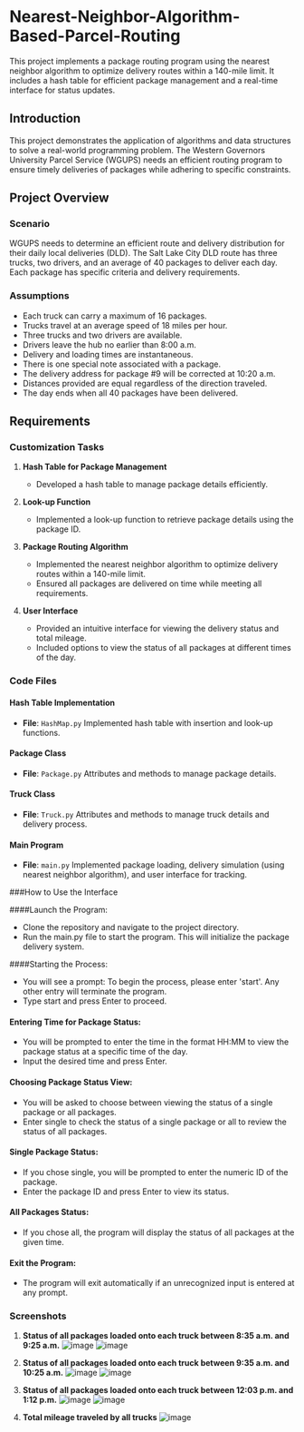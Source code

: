 # Nearest-Neighbor-Algorithm-Based-Parcel-Routing

This project implements a package routing program using the nearest neighbor algorithm to optimize delivery routes within a 140-mile limit. It includes a hash table for efficient package management and a real-time interface for status updates.

## Introduction

This project demonstrates the application of algorithms and data structures to solve a real-world programming problem. The Western Governors University Parcel Service (WGUPS) needs an efficient routing program to ensure timely deliveries of packages while adhering to specific constraints.

## Project Overview

### Scenario

WGUPS needs to determine an efficient route and delivery distribution for their daily local deliveries (DLD). The Salt Lake City DLD route has three trucks, two drivers, and an average of 40 packages to deliver each day. Each package has specific criteria and delivery requirements.

### Assumptions

- Each truck can carry a maximum of 16 packages.
- Trucks travel at an average speed of 18 miles per hour.
- Three trucks and two drivers are available.
- Drivers leave the hub no earlier than 8:00 a.m.
- Delivery and loading times are instantaneous.
- There is one special note associated with a package.
- The delivery address for package #9 will be corrected at 10:20 a.m.
- Distances provided are equal regardless of the direction traveled.
- The day ends when all 40 packages have been delivered.

## Requirements

### Customization Tasks

1. **Hash Table for Package Management**
   - Developed a hash table to manage package details efficiently.

2. **Look-up Function**
   - Implemented a look-up function to retrieve package details using the package ID.

3. **Package Routing Algorithm**
   - Implemented the nearest neighbor algorithm to optimize delivery routes within a 140-mile limit.
   - Ensured all packages are delivered on time while meeting all requirements.

4. **User Interface**
   - Provided an intuitive interface for viewing the delivery status and total mileage.
   - Included options to view the status of all packages at different times of the day.

### Code Files

#### Hash Table Implementation
- **File**: `HashMap.py`
Implemented hash table with insertion and look-up functions.

#### Package Class
- **File**: `Package.py`
Attributes and methods to manage package details.

#### Truck Class
- **File**: `Truck.py`
Attributes and methods to manage truck details and delivery process.

#### Main Program
- **File**: `main.py`
Implemented package loading, delivery simulation (using nearest neighbor algorithm), and user interface for tracking.

###How to Use the Interface

####Launch the Program:
- Clone the repository and navigate to the project directory.
- Run the main.py file to start the program. This will initialize the package delivery system.

####Starting the Process:
- You will see a prompt: To begin the process, please enter 'start'. Any other entry will terminate the program.
- Type start and press Enter to proceed.

#### Entering Time for Package Status:
- You will be prompted to enter the time in the format HH:MM to view the package status at a specific time of the day.
- Input the desired time and press Enter.

#### Choosing Package Status View:
- You will be asked to choose between viewing the status of a single package or all packages.
- Enter single to check the status of a single package or all to review the status of all packages.

#### Single Package Status:
- If you chose single, you will be prompted to enter the numeric ID of the package.
- Enter the package ID and press Enter to view its status.

#### All Packages Status:
- If you chose all, the program will display the status of all packages at the given time.

#### Exit the Program:
- The program will exit automatically if an unrecognized input is entered at any prompt.

### Screenshots

1. **Status of all packages loaded onto each truck between 8:35 a.m. and 9:25 a.m.**
![image](https://github.com/Jonathankhen/Nearest-Neighbor-Algorithm-Based-Parcel-Routing/assets/121633526/7b63cb06-bbf9-40c4-9d6a-6558629c21f2)
![image](https://github.com/Jonathankhen/Nearest-Neighbor-Algorithm-Based-Parcel-Routing/assets/121633526/92ea7f15-dafb-43a4-b667-1efae5582097)

2. **Status of all packages loaded onto each truck between 9:35 a.m. and 10:25 a.m.**
![image](https://github.com/Jonathankhen/Nearest-Neighbor-Algorithm-Based-Parcel-Routing/assets/121633526/691f761e-e5b6-4941-823b-0c38dcf38365)
![image](https://github.com/Jonathankhen/Nearest-Neighbor-Algorithm-Based-Parcel-Routing/assets/121633526/ca7ac6df-0022-4331-9e6d-5bb746dd2e5f)

3. **Status of all packages loaded onto each truck between 12:03 p.m. and 1:12 p.m.**
![image](https://github.com/Jonathankhen/Nearest-Neighbor-Algorithm-Based-Parcel-Routing/assets/121633526/1658932e-e9e4-44fc-8b87-82693f126c03)
![image](https://github.com/Jonathankhen/Nearest-Neighbor-Algorithm-Based-Parcel-Routing/assets/121633526/f71a82a6-959c-433f-b92b-0f9155da4e7e)

4. **Total mileage traveled by all trucks**
![image](https://github.com/Jonathankhen/Nearest-Neighbor-Algorithm-Based-Parcel-Routing/assets/121633526/cabd86f9-7977-443f-abdd-e88d7d3f3d8a)

